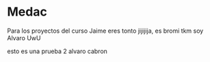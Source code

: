 # Medac
Para los proyectos del curso Jaime eres tonto jijijija, es bromi tkm soy Alvaro UwU

esto es una prueba 2
alvaro cabron